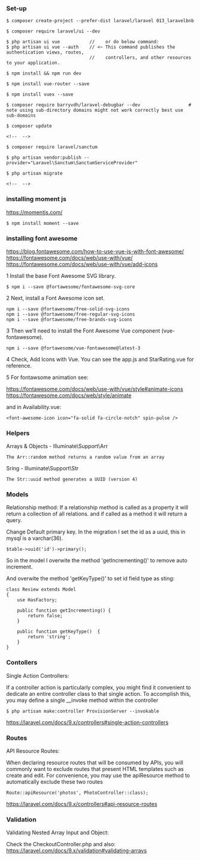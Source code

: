 

### Set-up    
  
    $ composer create-project --prefer-dist laravel/laravel 013_laravelbnb

    $ composer require laravel/ui --dev

    $ php artisan ui vue           //    or do below command:
    $ php artisan ui vue --auth    // <~ This command publishes the authentication views, routes, 
                                   //    controllers, and other resources to your application.

    $ npm install && npm run dev

    $ npm install vue-router --save

    $ npm install vuex --save

    $ composer require barryvdh/laravel-debugbar --dev                  # note using sub-directory domains might not work correctly best use sub-domains

    $ composer update

    <!--  -->

    $ composer require laravel/sanctum

    $ php artisan vendor:publish --provider="Laravel\Sanctum\SanctumServiceProvider"

    $ php artisan migrate

    <!--  -->

### installing moment js

https://momentjs.com/

    $ npm install moment --save


### installing font awesome

https://blog.fontawesome.com/how-to-use-vue-js-with-font-awesome/ 
https://fontawesome.com/docs/web/use-with/vue/
https://fontawesome.com/docs/web/use-with/vue/add-icons

1 Install the base Font Awesome SVG library. 

    $ npm i --save @fortawesome/fontawesome-svg-core

2 Next, install a Font Awesome icon set. 

    npm i --save @fortawesome/free-solid-svg-icons
    npm i --save @fortawesome/free-regular-svg-icons
    npm i --save @fortawesome/free-brands-svg-icons

3 Then we’ll need to install the Font Awesome Vue component (vue-fontawesome).

    npm i --save @fortawesome/vue-fontawesome@latest-3

4 Check, Add Icons with Vue. You can see the app.js and StarRating.vue for reference.


5 For fontawsome animation see:

https://fontawesome.com/docs/web/use-with/vue/style#animate-icons
https://fontawesome.com/docs/web/style/animate

and in Availability.vue:

    <font-awesome-icon icon="fa-solid fa-circle-notch" spin-pulse />

### Helpers

Arrays & Objects - Illuminate\Support\Arr

    The Arr::random method returns a random value from an array

Sring - Illuminate\Support\Str

    The Str::uuid method generates a UUID (version 4)




### Models

Relationship method:
    If a relationship method is called as a property it will return a collection of all relations.
     and if called as a method it will return a query.


Change Default primary key.
   In the migration I set the id as a uuid, this in mysql is a varchar(36).

    $table->uuid('id')->primary();

   So in the model I overwite the method 'getIncrementing()' 
   to remove auto increment.

   And overwite the method 'getKeyType()' to set id field type as sting:

    class Review extends Model
    {
        use HasFactory;

        public function getIncrementing() {
            return false;
        }

        public function getKeyType()  {
            return 'string';
        }
    }




### Contollers

Single Action Controllers:

If a controller action is particularly complex, you might find it convenient to 
dedicate an entire controller class to that single action. 
To accomplish this, you may define a single __invoke method within the 
controller

    $ php artisan make:controller ProvisionServer --invokable

https://laravel.com/docs/9.x/controllers#single-action-controllers


### Routes

API Resource Routes:

When declaring resource routes that will be consumed by APIs, you will commonly 
want to exclude routes that present HTML templates such as create and edit. 
For convenience, you may use the apiResource method to automatically exclude 
these two routes

    Route::apiResource('photos', PhotoController::class);

https://laravel.com/docs/9.x/controllers#api-resource-routes


### Validation


Validating Nested Array Input and Object: 

Check the CheckoutController.php
and also:
    https://laravel.com/docs/9.x/validation#validating-arrays

    